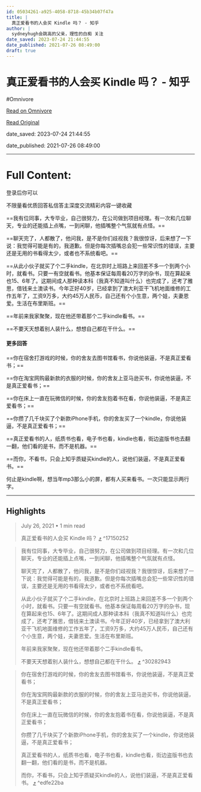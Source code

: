 ```yaml
---
id: 05034261-a925-4058-8718-45b34b07f47a
title: |
  真正爱看书的人会买 Kindle 吗？ - 知乎
author: |
  sydneyhugh会跳高的父亲，理性的白痴​ 关注
date_saved: 2023-07-24 21:44:55
date_published: 2021-07-26 08:49:00
draft: true
---
```


# 真正爱看书的人会买 Kindle 吗？ - 知乎
#Omnivore

[Read on Omnivore](https://omnivore.app/me/https-www-zhihu-com-question-27958747-answer-2018879654-1898ab8640a)

[Read Original](https://www.zhihu.com/question/27958747/answer/2018879654)

date_saved: 2023-07-24 21:44:55

date_published: 2021-07-26 08:49:00

--- 

# Full Content: 

登录后你可以

不限量看优质回答私信答主深度交流精彩内容一键收藏

==我有位同事，大专毕业，自己很努力，在公司做到项目经理。有一次和几位聊天，专业的还能插上点嘴，一到闲聊，他插嘴整个气氛就有点怪。==

==聊天完了，人都散了，他问我，是不是你们歧视我？我很惊讶，后来想了一下说：我觉得可能是有的，我道歉。但是你每次插嘴总会犯一些常识性的错误，主要还是无用的书看得太少，或者也不系统看吧。==

==从此小伙子就买了个二手kindle，在北京时上班路上来回差不多一个到两个小时，就看书。只要一有空就看书。他基本保证每周看20万字的杂书，现在算起来也15、6年了。这期间成人那种读本科（我真不知道叫什么）也完成了，还考了雅思，借钱来土澳读书。今年正好40岁，已经拿到了澳大利亚干飞机地面维修的工作五年了，工资9万多，大约45万人民币，自己还有个小生意，两个娃，夫妻恩爱。生活在布里斯班。==

==年前来我家聚聚，现在他还带着那个二手kindle看书。==

==不要天天想着别人装什么，想想自己都在干什么。==

#### 更多回答

==你在宿舍打游戏的时候，你的舍友去图书馆看书，你说他装逼，不是真正爱看书；==

==你在淘宝网购最新款的衣服的时候，你的舍友上亚马逊买书，你说他装逼，不是真正爱看书；==

==你在床上一直在玩微信的时候，你的舍友抱着书在看，你说他装逼，不是真正爱看书；==

==你攒了几千块买了个新款iPhone手机，你的舍友买了一个kindle，你说他装逼，不是真正爱看书；==

==真正爱看书的人，纸质书也看，电子书也看，kindle也看，街边盗版书也去翻一翻，他们看的是书，而不是机器。==

==而你，不看书，只会上知乎质疑买kindle的人，说他们装逼，不是真正爱看书。==

何止是kindle啊，想当年mp3那么小的屏，都有人买来看书。一次只能显示两行字。

---

## Highlights

> July 26, 2021 • 1 min read
> 
> 真正爱看书的人会买 Kindle 吗？ [⤴️](https://omnivore.app/me/https-www-zhihu-com-question-27958747-answer-2018879654-1898ab8640a#17150252-7d55-416e-96c9-ec68c4cf9728)  ^17150252

> 我有位同事，大专毕业，自己很努力，在公司做到项目经理。有一次和几位聊天，专业的还能插上点嘴，一到闲聊，他插嘴整个气氛就有点怪。
> 
> 聊天完了，人都散了，他问我，是不是你们歧视我？我很惊讶，后来想了一下说：我觉得可能是有的，我道歉。但是你每次插嘴总会犯一些常识性的错误，主要还是无用的书看得太少，或者也不系统看吧。
> 
> 从此小伙子就买了个二手kindle，在北京时上班路上来回差不多一个到两个小时，就看书。只要一有空就看书。他基本保证每周看20万字的杂书，现在算起来也15、6年了。这期间成人那种读本科（我真不知道叫什么）也完成了，还考了雅思，借钱来土澳读书。今年正好40岁，已经拿到了澳大利亚干飞机地面维修的工作五年了，工资9万多，大约45万人民币，自己还有个小生意，两个娃，夫妻恩爱。生活在布里斯班。
> 
> 年前来我家聚聚，现在他还带着那个二手kindle看书。
> 
> 不要天天想着别人装什么，想想自己都在干什么。 [⤴️](https://omnivore.app/me/https-www-zhihu-com-question-27958747-answer-2018879654-1898ab8640a#30282943-c2f3-458c-997d-d93a53119952)  ^30282943

> 你在宿舍打游戏的时候，你的舍友去图书馆看书，你说他装逼，不是真正爱看书；
> 
> 你在淘宝网购最新款的衣服的时候，你的舍友上亚马逊买书，你说他装逼，不是真正爱看书；
> 
> 你在床上一直在玩微信的时候，你的舍友抱着书在看，你说他装逼，不是真正爱看书；
> 
> 你攒了几千块买了个新款iPhone手机，你的舍友买了一个kindle，你说他装逼，不是真正爱看书；
> 
> 真正爱看书的人，纸质书也看，电子书也看，kindle也看，街边盗版书也去翻一翻，他们看的是书，而不是机器。
> 
> 而你，不看书，只会上知乎质疑买kindle的人，说他们装逼，不是真正爱看书。 [⤴️](https://omnivore.app/me/https-www-zhihu-com-question-27958747-answer-2018879654-1898ab8640a#edfe22ba-67f7-452b-9322-097dd93082bc)  ^edfe22ba

